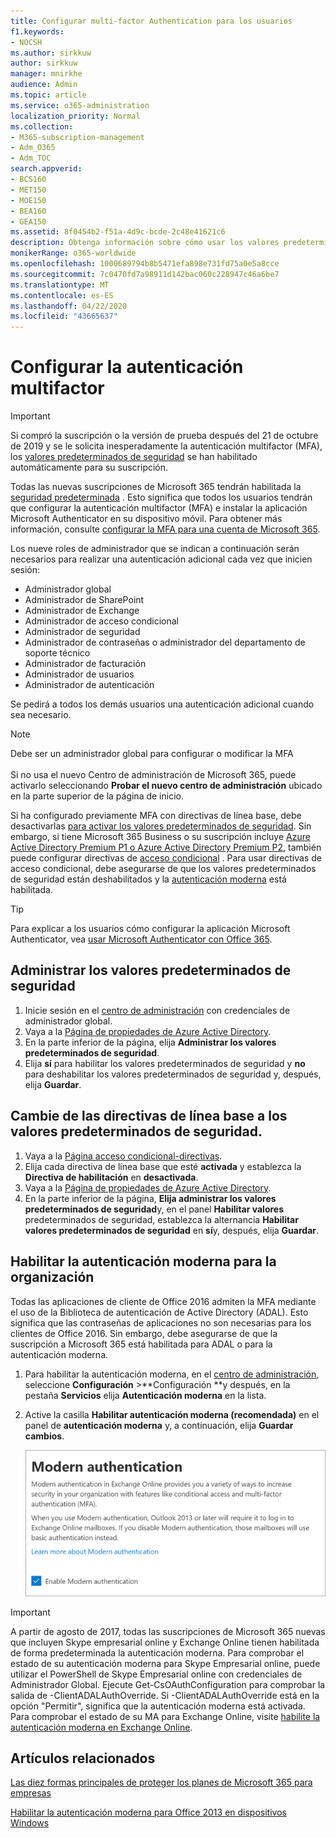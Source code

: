 ```yaml
---
title: Configurar multi-factor Authentication para los usuarios
f1.keywords:
- NOCSH
ms.author: sirkkuw
author: sirkkuw
manager: mnirkhe
audience: Admin
ms.topic: article
ms.service: o365-administration
localization_priority: Normal
ms.collection:
- M365-subscription-management
- Adm_O365
- Adm_TOC
search.appverid:
- BCS160
- MET150
- MOE150
- BEA160
- GEA150
ms.assetid: 8f0454b2-f51a-4d9c-bcde-2c48e41621c6
description: Obtenga información sobre cómo usar los valores predeterminados de seguridad para configurar la autenticación multifactor para los usuarios.
monikerRange: o365-worldwide
ms.openlocfilehash: 1000689794b8b5471efa898e731fd75a0e5a8cce
ms.sourcegitcommit: 7c0470fd7a98911d142bac060c228947c46a6be7
ms.translationtype: MT
ms.contentlocale: es-ES
ms.lasthandoff: 04/22/2020
ms.locfileid: "43665637"
---
```

# <a name="set-up-multi-factor-authentication"></a>Configurar la autenticación multifactor
  
> [!IMPORTANT]
> Si compró la suscripción o la versión de prueba después del 21 de octubre de 2019 y se le solicita inesperadamente la autenticación multifactor (MFA), los [valores predeterminados de seguridad](https://docs.microsoft.com/azure/active-directory/fundamentals/concept-fundamentals-security-defaults) se han habilitado automáticamente para su suscripción.

Todas las nuevas suscripciones de Microsoft 365 tendrán habilitada la [seguridad predeterminada](https://docs.microsoft.com/azure/active-directory/fundamentals/concept-fundamentals-security-defaults) . Esto significa que todos los usuarios tendrán que configurar la autenticación multifactor (MFA) e instalar la aplicación Microsoft Authenticator en su dispositivo móvil. Para obtener más información, consulte [configurar la MFA para una cuenta de Microsoft 365](https://support.office.com/article/ace1d096-61e5-449b-a875-58eb3d74de14).

Los nueve roles de administrador que se indican a continuación serán necesarios para realizar una autenticación adicional cada vez que inicien sesión:

- Administrador global
- Administrador de SharePoint
- Administrador de Exchange
- Administrador de acceso condicional
- Administrador de seguridad
- Administrador de contraseñas o administrador del departamento de soporte técnico
- Administrador de facturación
- Administrador de usuarios
- Administrador de autenticación

Se pedirá a todos los demás usuarios una autenticación adicional cuando sea necesario.

> [!NOTE]
> Debe ser un administrador global para configurar o modificar la MFA <br><br>
> Si no usa el nuevo Centro de administración de Microsoft 365, puede activarlo seleccionando **Probar el nuevo centro de administración** ubicado en la parte superior de la página de inicio.

Si ha configurado previamente MFA con directivas de línea base, debe desactivarlas [para activar los valores predeterminados de seguridad](#move-from-baseline-policies-to-security-defaults). Sin embargo, si tiene Microsoft 365 Business o su suscripción incluye [Azure Active Directory Premium P1 o Azure Active Directory Premium P2](https://azure.microsoft.com/pricing/details/active-directory/), también puede configurar directivas de [acceso condicional](https://docs.microsoft.com/azure/active-directory/conditional-access/overview) . Para usar directivas de acceso condicional, debe asegurarse de que los valores predeterminados de seguridad están deshabilitados y la [autenticación moderna](#enable-modern-authentication-for-your-organization) está habilitada.

> [!TIP]
> Para explicar a los usuarios cómo configurar la aplicación Microsoft Authenticator, vea [usar Microsoft Authenticator con Office 365](https://support.office.com/article/use-microsoft-authenticator-with-office-365-1412611f-ad8d-43ab-807c-7965e5155411).

## <a name="manage-security-defaults"></a>Administrar los valores predeterminados de seguridad

1. Inicie sesión en el [centro de administración](https://go.microsoft.com/fwlink/p/?linkid=834822) con credenciales de administrador global.
2. Vaya a la [Página de propiedades de Azure Active Directory](https://portal.azure.com/#blade/Microsoft_AAD_IAM/ActiveDirectoryMenuBlade/Properties).
3. En la parte inferior de la página, elija **Administrar los valores predeterminados de seguridad**.
4. Elija **sí** para habilitar los valores predeterminados de seguridad y **no** para deshabilitar los valores predeterminados de seguridad y, después, elija **Guardar**.

## <a name="move-from-baseline-policies-to-security-defaults"></a>Cambie de las directivas de línea base a los valores predeterminados de seguridad.

1. Vaya a la [Página acceso condicional-directivas](https://portal.azure.com/#blade/Microsoft_AAD_IAM/ConditionalAccessBlade/Policies).
2. Elija cada directiva de línea base que esté **activada** y establezca la **Directiva de habilitación** en **desactivada**.
3. Vaya a la [Página de propiedades de Azure Active Directory](https://portal.azure.com/#blade/Microsoft_AAD_IAM/ActiveDirectoryMenuBlade/Properties).
4. En la parte inferior de la página, **Elija administrar los valores predeterminados de seguridad**y, en el panel **Habilitar valores** predeterminados de seguridad, establezca la alternancia **Habilitar valores predeterminados de seguridad** en **sí**y, después, elija **Guardar**. 

## <a name="enable-modern-authentication-for-your-organization"></a>Habilitar la autenticación moderna para la organización

Todas las aplicaciones de cliente de Office 2016 admiten la MFA mediante el uso de la Biblioteca de autenticación de Active Directory (ADAL). Esto significa que las contraseñas de aplicaciones no son necesarias para los clientes de Office 2016. Sin embargo, debe asegurarse de que la suscripción a Microsoft 365 está habilitada para ADAL o para la autenticación moderna.

1. Para habilitar la autenticación moderna, en el [centro de administración](https://go.microsoft.com/fwlink/p/?linkid=834822), seleccione **Configuración** \>**Configuración **y después, en la pestaña **Servicios** elija **Autenticación moderna** en la lista.

2. Active la casilla **Habilitar autenticación moderna (recomendada)** en el panel de **autenticación moderna** y, a continuación, elija **Guardar cambios**. 

    ![En el Panel de autenticación moderna la casilla de verificación está marcada en habilitar](../../media/enablemodernauth.png)
    
> [!IMPORTANT]
> A partir de agosto de 2017, todas las suscripciones de Microsoft 365 nuevas que incluyen Skype empresarial online y Exchange Online tienen habilitada de forma predeterminada la autenticación moderna. Para comprobar el estado de su autenticación moderna para Skype Empresarial online, puede utilizar el PowerShell de Skype Empresarial online con credenciales de Administrador Global. Ejecute Get-CsOAuthConfiguration para comprobar la salida de -ClientADALAuthOverride. Si -ClientADALAuthOverride está en la opción "Permitir", significa que la autenticación moderna está activada.
Para comprobar el estado de su MA para Exchange Online, visite [habilite la autenticación moderna en Exchange Online](https://docs.microsoft.com/exchange/clients-and-mobile-in-exchange-online/enable-or-disable-modern-authentication-in-exchange-online).

## <a name="related-articles"></a>Artículos relacionados

[Las diez formas principales de proteger los planes de Microsoft 365 para empresas](secure-your-business-data.md)

[Habilitar la autenticación moderna para Office 2013 en dispositivos Windows](enable-modern-authentication.md)
